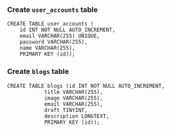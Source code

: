 ### Create `user_accounts` table

```
CREATE TABLE user_accounts (
    id INT NOT NULL AUTO_INCREMENT, 
    email VARCHAR(255) UNIQUE, 
    password VARCHAR(255), 
    name VARCHAR(255), 
    PRIMARY KEY (id));
```

### Create `blogs` table 

```
CREATE TABLE blogs (id INT NOT NULL AUTO_INCREMENT,
            title VARCHAR(255),
            image VARCHAR(255), 
            email VARCHAR(255),
            draft TINYINT,
            description LONGTEXT,
            PRIMARY KEY (id));
```